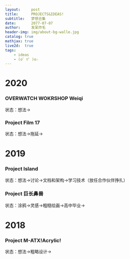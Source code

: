 ```yaml
---
layout:     post
title:      PROJECTS&IDEAS!
subtitle:   梦想合集
date:       2077-07-07
author:     发呆炸毛
header-img: img/about-bg-walle.jpg
catalog: true
mathjax: true
live2d:  true
tags:
    - ideas
    - (o゜▽゜)o☆
---
```




# 2020

### OVERWATCH WOKRSHOP Weiqi

状态：想法->

### Project Film 17

状态：想法->拖延->


# 2019

### Project Island

状态：想法->讨论->文档和架构->学习技术（放任合作伙伴挣扎）


### Project 巨长鼻兽

状态：涂鸦->灵感->粗糙绘画->高中毕业->

# 2018

### Project M-ATX!Acrylic!

状态：想法->粗略设计->


